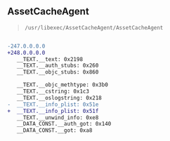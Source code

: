 ## AssetCacheAgent

> `/usr/libexec/AssetCacheAgent/AssetCacheAgent`

```diff

-247.0.0.0.0
+248.0.0.0.0
   __TEXT.__text: 0x2198
   __TEXT.__auth_stubs: 0x260
   __TEXT.__objc_stubs: 0x860

   __TEXT.__objc_methtype: 0x3b0
   __TEXT.__cstring: 0x1c3
   __TEXT.__oslogstring: 0x218
-  __TEXT.__info_plist: 0x51e
+  __TEXT.__info_plist: 0x51f
   __TEXT.__unwind_info: 0xe8
   __DATA_CONST.__auth_got: 0x140
   __DATA_CONST.__got: 0xa8

```
